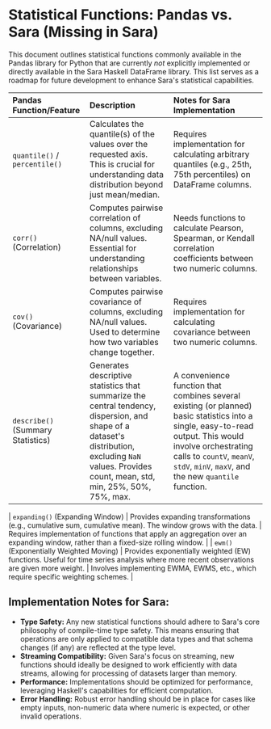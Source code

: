 # Statistical Functions: Pandas vs. Sara (Missing in Sara)

This document outlines statistical functions commonly available in the Pandas library for Python that are currently *not* explicitly implemented or directly available in the Sara Haskell DataFrame library. This list serves as a roadmap for future development to enhance Sara's statistical capabilities.

| Pandas Function/Feature | Description | Notes for Sara Implementation |
| :---------------------- | :---------- | :---------------------------- |
| `quantile()` / `percentile()` | Calculates the quantile(s) of the values over the requested axis. This is crucial for understanding data distribution beyond just mean/median. | Requires implementation for calculating arbitrary quantiles (e.g., 25th, 75th percentiles) on DataFrame columns. |
| `corr()` (Correlation)  | Computes pairwise correlation of columns, excluding NA/null values. Essential for understanding relationships between variables. | Needs functions to calculate Pearson, Spearman, or Kendall correlation coefficients between two numeric columns. |
| `cov()` (Covariance)    | Computes pairwise covariance of columns, excluding NA/null values. Used to determine how two variables change together. | Requires implementation for calculating covariance between two numeric columns. |
| `describe()` (Summary Statistics) | Generates descriptive statistics that summarize the central tendency, dispersion, and shape of a dataset's distribution, excluding `NaN` values. Provides count, mean, std, min, 25%, 50%, 75%, max. | A convenience function that combines several existing (or planned) basic statistics into a single, easy-to-read output. This would involve orchestrating calls to `countV`, `meanV`, `stdV`, `minV`, `maxV`, and the new `quantile` function. |

| `expanding()` (Expanding Window) | Provides expanding transformations (e.g., cumulative sum, cumulative mean). The window grows with the data. | Requires implementation of functions that apply an aggregation over an expanding window, rather than a fixed-size rolling window. |
| `ewm()` (Exponentially Weighted Moving) | Provides exponentially weighted (EW) functions. Useful for time series analysis where more recent observations are given more weight. | Involves implementing EWMA, EWMS, etc., which require specific weighting schemes. |

## Implementation Notes for Sara:

*   **Type Safety:** Any new statistical functions should adhere to Sara's core philosophy of compile-time type safety. This means ensuring that operations are only applied to compatible data types and that schema changes (if any) are reflected at the type level.
*   **Streaming Compatibility:** Given Sara's focus on streaming, new functions should ideally be designed to work efficiently with data streams, allowing for processing of datasets larger than memory.
*   **Performance:** Implementations should be optimized for performance, leveraging Haskell's capabilities for efficient computation.
*   **Error Handling:** Robust error handling should be in place for cases like empty inputs, non-numeric data where numeric is expected, or other invalid operations.
